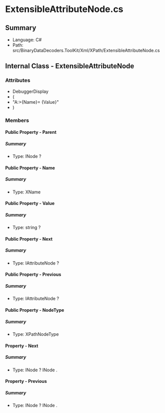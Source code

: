 ﻿# ExtensibleAttributeNode.cs

## Summary

* Language: C#
* Path: src/BinaryDataDecoders.ToolKit/Xml/XPath/ExtensibleAttributeNode.cs

## Internal Class - ExtensibleAttributeNode

### Attributes

 - DebuggerDisplay
 - (
 - "A:>{Name}= {Value}"
 - )

### Members

#### Public Property - Parent

##### Summary

 * Type: INode ? 

#### Public Property - Name

##### Summary

 * Type: XName 

#### Public Property - Value

##### Summary

 * Type: string ? 

#### Public Property - Next

##### Summary

 * Type: IAttributeNode ? 

#### Public Property - Previous

##### Summary

 * Type: IAttributeNode ? 

#### Public Property - NodeType

##### Summary

 * Type: XPathNodeType 

#### Property - Next

##### Summary

 * Type: INode ? INode . 

#### Property - Previous

##### Summary

 * Type: INode ? INode . 

